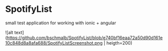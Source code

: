 # SpotifyList
small test application for working with ionic + angular  

![alt text](https://github.com/bschmalb/SpotifyList/blob/e740bf16eaa72a50d90d161e10c848d8a8afa688/SpotifyListScreenshot.png | heigth=200)
